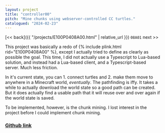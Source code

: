 ```yaml
---
layout: project
title: "controller00"
pitch: "Mine chunks using webserver-controlled CC turtles."
catalogued: "2024-02-23"
---
```


[<< back]({{ "/projects/E100P0408A00.html" | relative_url }})
`08A01`
next >>

This project was basically a redo of {% include plink.html rid="E100P0408A00"
%}, except I actually tried to define as clearly as possible the goal. This
time, I did not actually use a Typescript to Lua-based solution, and instead had
a Lua-based client, and a Typescript-based server. Much less friction.

In it's current state, you can 1. connect turtles and 2. make them move to
anywhere in a Minecraft world, *eventually*. The pathfinding is iffy. It takes a
while to actually download the world state so a good path can be created. But it
does actually find a usable path that it will reuse over and over again if the
world state is saved.

To be implemented, however, is the chunk mining. I lost interest in the project
before I could implement chunk mining.

### [Github link](https://github.com/rwilliaise/controller00)

